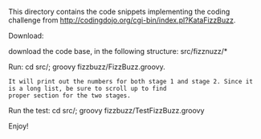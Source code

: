 This directory contains the code snippets implementing the coding challenge from http://codingdojo.org/cgi-bin/index.pl?KataFizzBuzz.

Download:

  download the code base, in the following structure:
    src/fizznuzz/*


 Run:
    cd src/;
    groovy fizzbuzz/FizzBuzz.groovy.

    It will print out the numbers for both stage 1 and stage 2. Since it is a long list, be sure to scroll up to find
    proper section for the two stages.

 Run the test:
    cd src/;
    groovy fizzbuzz/TestFizzBuzz.groovy

Enjoy!
